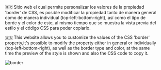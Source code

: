 🇲🇽  Sitio web el cual permite personalizar los valores de la propiedad 'border' de CSS, es posible modificar la propiedad tanto de manera general como de manera individual 
(top-left-bottom-right), así como el tipo de borde y el color de este, al mismo tiempo que se muestra la vista previa del estilo y el código CSS para poder copiarlo.

🇺🇸  This website allows you to customize the values of the CSS 'border' property,it's possible to modify the property either in general or individually (top-left-bottom-right),
as well as the border type and color, at the same time the preview of the style is shown and also the CSS code to copy it.


![border](https://github.com/user-attachments/assets/e9e9d086-08db-4999-a56e-cf4a2b1a0e3f)
